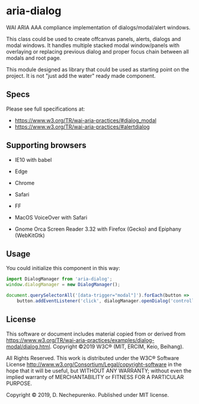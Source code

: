 # aria-dialog

WAI ARIA AAA compliance implementation of dialogs/modal/alert windows. 

This class could be used to create offcanvas panels, alerts, dialogs and modal windows. 
It handles multiple stacked modal window/panels with overlaying or replacing previous dialog 
and proper focus chain between all modals and root page.

This module designed as library that could be used as starting point on the project. It is not
"just add the water" ready made component.

## Specs

Please see full specifications at:

* https://www.w3.org/TR/wai-aria-practices/#dialog_modal
* https://www.w3.org/TR/wai-aria-practices/#alertdialog

## Supporting browsers

* IE10 with babel
* Edge
* Chrome
* Safari
* FF

* MacOS VoiceOver with Safari
* Gnome Orca Screen Reader 3.32 with Firefox (Gecko) and Epiphany (WebKitGtk)

## Usage

You could initialize this component in this way:

```js
import DialogManager from 'aria-dialog';
window.dialogManager = new DialogManager();

document.querySelectorAll('[data-trigger="modal"]').forEach(button => 
	button.addEventListener('click', dialogManager.openDialog('controlledModalId', button)));
```

## License

This software or document includes material copied from or derived from
https://www.w3.org/TR/wai-aria-practices/examples/dialog-modal/dialog.html.
Copyright ©2019 W3C® (MIT, ERCIM, Keio, Beihang).

All Rights Reserved. This work is distributed under the
W3C® Software License http://www.w3.org/Consortium/Legal/copyright-software
in the hope that it will be useful, but WITHOUT ANY WARRANTY;
without even the implied warranty of MERCHANTABILITY or FITNESS FOR A
PARTICULAR PURPOSE.

Copyright © 2019, D. Nechepurenko. Published under MIT license.

